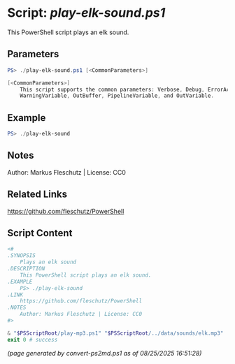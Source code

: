 Script: *play-elk-sound.ps1*
========================

This PowerShell script plays an elk sound.

Parameters
----------
```powershell
PS> ./play-elk-sound.ps1 [<CommonParameters>]

[<CommonParameters>]
    This script supports the common parameters: Verbose, Debug, ErrorAction, ErrorVariable, WarningAction, 
    WarningVariable, OutBuffer, PipelineVariable, and OutVariable.
```

Example
-------
```powershell
PS> ./play-elk-sound

```

Notes
-----
Author: Markus Fleschutz | License: CC0

Related Links
-------------
https://github.com/fleschutz/PowerShell

Script Content
--------------
```powershell
<#
.SYNOPSIS
	Plays an elk sound
.DESCRIPTION
	This PowerShell script plays an elk sound.
.EXAMPLE
	PS> ./play-elk-sound
.LINK
	https://github.com/fleschutz/PowerShell
.NOTES
	Author: Markus Fleschutz | License: CC0
#>

& "$PSScriptRoot/play-mp3.ps1" "$PSScriptRoot/../data/sounds/elk.mp3"
exit 0 # success
```

*(page generated by convert-ps2md.ps1 as of 08/25/2025 16:51:28)*

